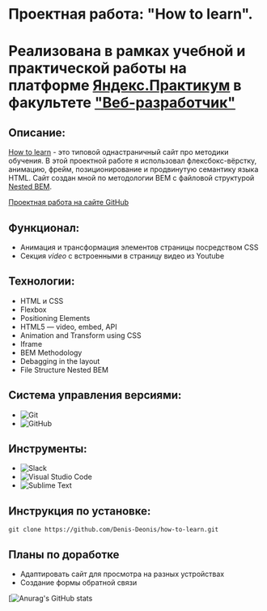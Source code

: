 # Проектная работа: "How to learn".
# Реализована в рамках учебной и практической работы на платформе [Яндекс.Практикум](https://praktikum.yandex.ru/) в факультете ["Веб-разработчик"](https://praktikum.yandex.ru/web/) 

## Описание: 
[How to learn](https://github.com/Denis-Deonis/how-to-learn) - это типовой однастраничный сайт про методики обучения. В этой проектной работе я использовал флексбокс-вёрстку, анимацию, фрейм, позиционирование и продвинутую семантику языка HTML. Сайт создан мной по методологии BEM с файловой структурой [Nested BEM](https://ru.bem.info/methodology/filestructure/#схемы).

[Проектная работа на сайте GitHub](https://github.com/Denis-Deonis/how-to-learn)

## Функционал:
* Анимация и трансформация элементов страницы посредством CSS 
* Секция *video* с встроенными в страницу видео из Youtube

## Технологии: 

* HTML и CSS
* Flexbox 
* Positioning Elements 
* HTML5 — video, embed, API
* Animation and Transform using CSS 
* Iframe
* BEM Methodology 
* Debagging in the layout
* File Structure Nested BEM

## Система управления версиями:

* ![Git](https://img.shields.io/badge/git-%23F05033.svg?style=for-the-badge&logo=git&logoColor=white)
* ![GitHub](https://img.shields.io/badge/github-%23121011.svg?style=for-the-badge&logo=github&logoColor=white)

## Инструменты:

* ![Slack](https://img.shields.io/badge/Slack-4A154B?style=for-the-badge&logo=slack&logoColor=white)
* ![Visual Studio Code](https://img.shields.io/badge/Visual%20Studio%20Code-0078d7.svg?style=for-the-badge&logo=visual-studio-code&logoColor=white)
* ![Sublime Text](https://img.shields.io/badge/sublime_text-%23575757.svg?style=for-the-badge&logo=sublime-text&logoColor=important)

## Инструкция по установке: 

```
git clone https://github.com/Denis-Deonis/how-to-learn.git
``` 

## Планы по доработке
* Адаптировать сайт для просмотра на разных устройствах
* Создание формы обратной связи 


[![Anurag's GitHub stats](https://github-readme-stats.vercel.app/apiDenis-Deonis=anuraghazra)
